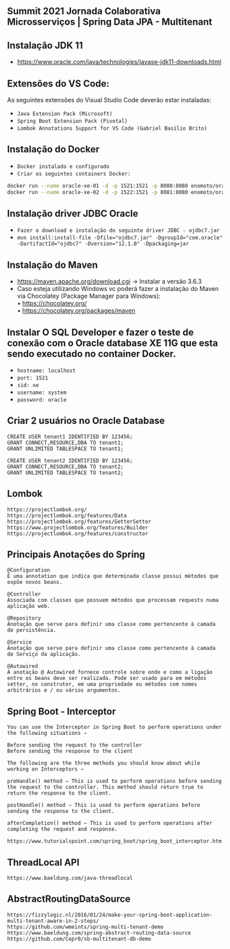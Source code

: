 ## Summit 2021 Jornada Colaborativa Microsserviços | Spring Data JPA - Multitenant

## Instalação JDK 11
* https://www.oracle.com/java/technologies/javase-jdk11-downloads.html

## Extensões do VS Code:
As seguintes extensões do Visual Studio Code deverão estar instaladas:
* `Java Extension Pack (Microsoft)`
* `Spring Boot Extension Pack (Pivotal)`
* `Lombok Annotations Support for VS Code (Gabriel Basilio Brito)`


## Instalação do Docker
* `Docker instalado e configurado`
* `Criar os seguintes containers Docker:`

```sh
docker run --name oracle-xe-01 -d -p 1521:1521 -p 8080:8080 enomoto/oracle-xe-11g-r2
docker run --name oracle-xe-02 -d -p 1522:1521 -p 8081:8080 enomoto/oracle-xe-11g-r2
```   

## Instalação driver JDBC Oracle
* `Fazer o download e instalação do seguinte driver JDBC - ojdbc7.jar`
* `mvn install:install-file -Dfile="ojdbc7.jar" -DgroupId="com.oracle" -DartifactId="ojdbc7" -Dversion="12.1.0" -Dpackaging=jar`

## Instalação do Maven

* https://maven.apache.org/download.cgi -> Instalar a versão 3.6.3</br>
* Caso esteja utilizando Windows vc poderá fazer a instalação do Maven via Chocolatey (Package Manager para Windows):</br>
•	https://chocolatey.org/</br>
•	https://chocolatey.org/packages/maven</br>

## Instalar O SQL Developer e fazer o teste de conexão com o Oracle database XE 11G que esta sendo executado no container Docker.
* `hostname: localhost`
* `port: 1521`
* `sid: xe`
* `username: system`
* `password: oracle`

## Criar 2 usuários no Oracle Database
```
CREATE USER tenant1 IDENTIFIED BY 123456;
GRANT CONNECT,RESOURCE,DBA TO tenant1;
GRANT UNLIMITED TABLESPACE TO tenant1;

CREATE USER tenant2 IDENTIFIED BY 123456;
GRANT CONNECT,RESOURCE,DBA TO tenant2;
GRANT UNLIMITED TABLESPACE TO tenant2;
```

## Lombok
```
https://projectlombok.org/
https://projectlombok.org/features/Data
https://projectlombok.org/features/GetterSetter
https://www.projectlombok.org/features/Builder
https://projectlombok.org/features/constructor

```

## Principais Anotações do Spring
```
@Configuration
É uma annotation que indica que determinada classe possui métodos que expõe novos beans.

@Controller
Associada com classes que possuem métodos que processam requests numa aplicação web.

@Repository
Anotação que serve para definir uma classe como pertencente à camada de persistência.

@Service
Anotação que serve para definir uma classe como pertencente à camada de Serviço da aplicação.

@Autowired
A anotação @ Autowired fornece controle sobre onde e como a ligação entre os beans deve ser realizada. Pode ser usado para em métodos setter, no construtor, em uma propriedade ou métodos com nomes arbitrários e / ou vários argumentos.
```

## Spring Boot - Interceptor
```
You can use the Interceptor in Spring Boot to perform operations under the following situations −

Before sending the request to the controller
Before sending the response to the client

The following are the three methods you should know about while working on Interceptors −

preHandle() method − This is used to perform operations before sending the request to the controller. This method should return true to return the response to the client.

postHandle() method − This is used to perform operations before sending the response to the client.

afterCompletion() method − This is used to perform operations after completing the request and response.

https://www.tutorialspoint.com/spring_boot/spring_boot_interceptor.htm
```

## ThreadLocal API
```
https://www.baeldung.com/java-threadlocal
```

## AbstractRoutingDataSource
```
https://fizzylogic.nl/2016/01/24/make-your-spring-boot-application-multi-tenant-aware-in-2-steps/
https://github.com/wmeints/spring-multi-tenant-demo
https://www.baeldung.com/spring-abstract-routing-data-source
https://github.com/Cepr0/sb-multitenant-db-demo
```




